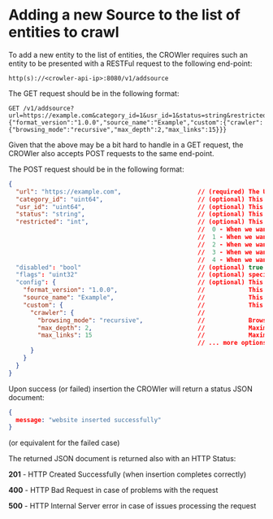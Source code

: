 # Adding a new Source to the list of entities to crawl

To add a new entity to the list of entities, the CROWler requires such an entity to be presented with a RESTFul request to the following end-point:

```http
http(s)://<crowler-api-ip>:8080/v1/addsource
```

The GET request should be in the following format:

```http
GET /v1/addsource?url=https://example.com&category_id=1&usr_id=1&status=string&restricted=1&disabled=false&flags=0&config={"format_version":"1.0.0","source_name":"Example","custom":{"crawler":{"browsing_mode":"recursive","max_depth":2,"max_links":15}}}
```

Given that the above may be a bit hard to handle in a GET request, the CROWler also accepts POST requests to the same end-point.

The POST request should be in the following format:

```json
{
  "url": "https://example.com",                     // (required) The URL to crawl (which is also the starting point, hence it's called "source")
  "category_id": "uint64",                          // (optional) This is the category_id (a reference to the categories table)
  "usr_id": "uint64",                               // (optional) This is the user_id (a generic id that can be used to assign a source to a specific user)
  "status": "string",                               // (optional) This field can be used to specify an initial status for the source, normally it's not used
  "restricted": "int",                              // (optional) This field contains: (default value is "1")
                                                    //  0 - When we want to specify that the CROWler should only crawl the specific source and no other related and found links
                                                    //  1 - When we want to specify that the CROWler should crawl the source and all the discovered sub-links (aka http://example.com/* for a source that is http://example.com)
                                                    //  2 - When we want to specify that the CROWler should crawl the source and all the discovered links within the source domain (aka http://*.example.com/* for a source that is http://example.com)
                                                    //  3 - When we want to specify that the CROWler should crawl every possible link discovered for the provided source within the TLD domain (for example *.com/* for a source that is http://example.com)
                                                    //  4 - When we want to specify that the CROWler should crawl every possible link discovered without any boundaries
  "disabled": "bool"                                // (optional) true is we want to add the source as disabled (so do nothing about it) or false if the CROWler should consider it for crawling
  "flags": "uint32"                                 // (optional) specific flags that can be used by plugins to enable/disable things (user-defined)
  "config": {                                       // (optional) This is the configuration
    "format_version": "1.0.0",                      //            This is the version of the configuration format (1.0.0 is currently the only one supported)
    "source_name": "Example",                       //            This is a general label, for example "https://example.com" or just "Example"
    "custom": {                                     //            This object is where the custom crawling is specified
      "crawler": {                                  //
        "browsing_mode": "recursive",               //            Browsing mode, so far recursive seems to work best for most sources
        "max_depth": 2,                             //            Maximum depth of crawling for this source
        "max_links": 15                             //            Maximum number of total links to collect and crawl for this source
                                                    // ... more options, check the "crawler" documentation for more details
      }
    }
  }
}
```

Upon success (or failed) insertion the CROWler will return a status JSON document:

```json
{
  message: "website inserted successfully"
}
```

(or equivalent for the failed case)

The returned JSON document is returned also with an HTTP Status:

**201** - HTTP Created Successfully (when insertion completes correctly)

**400** - HTTP Bad Request in case of problems with the request

**500** - HTTP Internal Server error in case of issues processing the request

